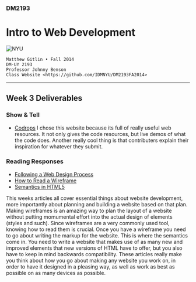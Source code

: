### DM2193

# Intro to Web Development

![NYU](http://j-hnnybens-n.com/capture/imami.png)

    Matthew Gitlin • Fall 2014
    DM-UY 2193
    Professor Johnny Benson
    Class Website <https://github.com/IDMNYU/DM2193FA2014>

---

## Week 3 Deliverables

### Show & Tell
* [Codrops](http://tympanus.net/codrops/)
I chose this website because its full of really useful web resources. It not only gives the code resources, but live demos of what the code does. Another really cool thing is that contributers explain their inspiration for whatever they submit.

### Reading Responses
* [Following a Web Design Process](http://www.smashingmagazine.com/2011/06/22/following-a-web-design-process/)
* [How to Read a Wireframe](http://blog.fuzzymath.com/wp-content/uploads/2011/07/Fuzzy-Math-How-to-read-a-wireframe.pdf)
* [Semantics in HTML5](http://alistapart.com/article/semanticsinhtml5)

This weeks articles all cover essential things about website development, more importantly about planning and building a website based on that plan. Making wireframes is an amazing way to plan the layout of a website without putting momumental effort into the actual design of elements (styles and such). Since wireframes are a very commonly used tool, knowing how to read them is crucial. Once you have a wireframe you need to go about writing the markup for the website. This is where the semantics come in. You need to write a website that makes use of as many new and improved elements that new versions of HTML have to offer, but you also have to keep in mind backwards compatibility. These articles really make you think about how you go about making any website you work on, in order to have it designed in a pleasing way, as well as work as best as possible on as many devices as possible.